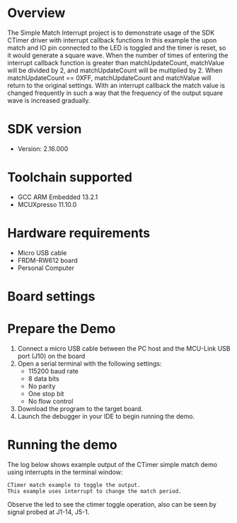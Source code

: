 Overview
========
The Simple Match Interrupt project is to demonstrate usage of the SDK CTimer driver with interrupt callback functions
In this example the upon match and IO pin connected to the LED is toggled and the timer is reset, so it would generate a square wave.
When the number of times of entering the interrupt callback function is greater than matchUpdateCount, matchValue will be divided by 2,
and matchUpdateCount will be multiplied by 2. When matchUpdateCount == 0XFF, matchUpdateCount and matchValue will return to the
original settings.
With an interrupt callback the match value is changed frequently in such a way that the frequency of the output square wave is increased gradually.

SDK version
===========
- Version: 2.16.000

Toolchain supported
===================
- GCC ARM Embedded  13.2.1
- MCUXpresso  11.10.0

Hardware requirements
=====================
- Micro USB cable
- FRDM-RW612 board
- Personal Computer

Board settings
==============


Prepare the Demo
================
1.  Connect a micro USB cable between the PC host and the MCU-Link USB port (J10) on the board
2.  Open a serial terminal with the following settings:
    - 115200 baud rate
    - 8 data bits
    - No parity
    - One stop bit
    - No flow control
3.  Download the program to the target board.
4.  Launch the debugger in your IDE to begin running the demo.

Running the demo
================
The log below shows example output of the CTimer simple match demo using interrupts in the terminal window:
~~~~~~~~~~~~~~~~~~~~~~~~~~~~~~~~~~~
CTimer match example to toggle the output.
This example uses interrupt to change the match period.
~~~~~~~~~~~~~~~~~~~~~~~~~~~~~~~~~~~
Observe the led to see the ctimer toggle operation, also can be seen by signal probed at J1-14, J5-1.
